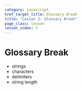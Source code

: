 ```yaml
---
category: javascript
href_target_title: Glossary Break
title: "Lesson 3: Glossary Break"
page_class: lesson
lesson_index: 3
---
```


# Glossary Break

* strings
* characters
* delimiters
* string length
